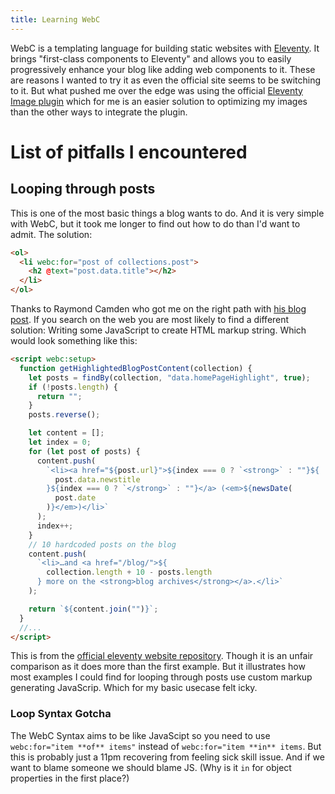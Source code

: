 ```yaml
---
title: Learning WebC
---
```


WebC is a templating language for building static websites with [Eleventy](https://www.11ty.dev/).
It brings "first-class components to Eleventy" and allows you to easily progressively enhance your blog like adding web
components to it.
These are reasons I wanted to try it as even the official site seems to be switching to it. But what pushed me over the
edge was using the official [Eleventy Image plugin](https://www.11ty.dev/docs/plugins/image/) which for me is an easier
solution to optimizing my images than the other ways to integrate the plugin.

# List of pitfalls I encountered

## Looping through posts

This is one of the most basic things a blog wants to do. And it is very simple with WebC, but it took
me longer to find out how to do than I'd want to admit.
The solution:

```html
<ol>
  <li webc:for="post of collections.post">
    <h2 @text="post.data.title"></h2>
  </li>
</ol>
```

Thanks to Raymond Camden who got me on the right path with [his blog post](https://www.raymondcamden.com/2023/04/04/webc-updates-in-eleventy-looping).
If you search on the web you are most likely to find a different solution:
Writing some JavaScript to create HTML markup string. Which would look something like this:

```html
<script webc:setup>
  function getHighlightedBlogPostContent(collection) {
    let posts = findBy(collection, "data.homePageHighlight", true);
    if (!posts.length) {
      return "";
    }
    posts.reverse();

    let content = [];
    let index = 0;
    for (let post of posts) {
      content.push(
        `<li><a href="${post.url}">${index === 0 ? `<strong>` : ""}${
          post.data.newstitle
        }${index === 0 ? `</strong>` : ""}</a> (<em>${newsDate(
          post.date
        )}</em>)</li>`
      );
      index++;
    }
    // 10 hardcoded posts on the blog
    content.push(
      `<li>…and <a href="/blog/">${
        collection.length + 10 - posts.length
      } more on the <strong>blog archives</strong></a>.</li>`
    );

    return `${content.join("")}`;
  }
  //...
</script>
```

This is from the [official eleventy website repository](https://github.com/11ty/11ty-website/blob/ab7c6c064e547b1436b64e87ad37648caeabe515/src/index.webc#L31C1-L49C2).
Though it is an unfair comparison as it does more than the first example. But it illustrates how most examples I could find
for looping through posts use custom markup generating JavaScrip. Which for my basic usecase felt icky.

### Loop Syntax Gotcha

The WebC Syntax aims to be like JavaScipt so you need to use `webc:for="item **of** items"` instead of `webc:for="item **in** items`.
But this is probably just a 11pm recovering from feeling sick skill issue. And if we want to blame someone we should blame JS.
(Why is it `in` for object properties in the first place?)
